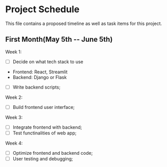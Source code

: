 # Project Schedule
This file contains a proposed timeline as well as task items for this project.

## First Month(May 5th -- June 5th)
Week 1:
- [ ] Decide on what tech stack to use
* Frontend: React, Streamlit
* Backend: Django or Flask 
- [ ] Write backend scripts;

Week 2:
- [ ] Build frontend user interface;

Week 3:
- [ ] Integrate frontend with backend;
- [ ] Test functinalities of web app;

Week 4:
- [ ] Optimize frontend and backend code;
- [ ] User testing and debugging;
